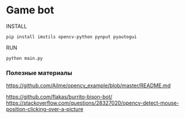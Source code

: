 # Game bot

INSTALL

    pip install imutils opencv-python pynput pyautogui
    
RUN

    python main.py
    
    
### Полезные материалы

https://github.com/Ailme/opencv_example/blob/master/README.md

https://github.com/flakas/burrito-bison-bot/
https://stackoverflow.com/questions/28327020/opencv-detect-mouse-position-clicking-over-a-picture